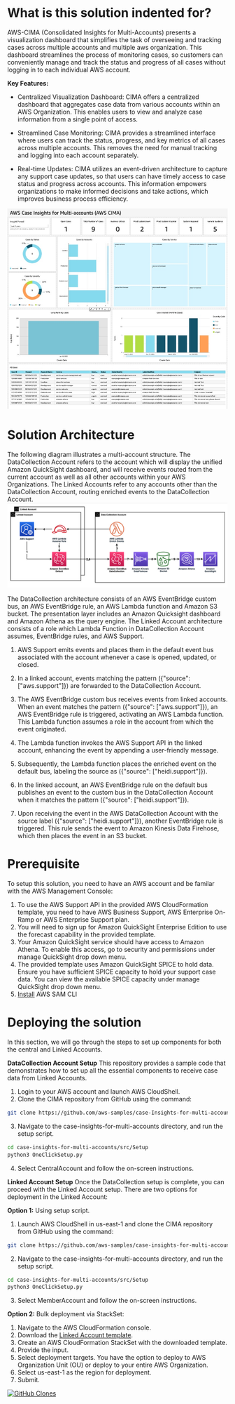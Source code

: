 # What is this solution indented for?

AWS-CIMA (Consolidated Insights for Multi-Accounts) presents a visualization dashboard that simplifies the task of overseeing and tracking cases across multiple accounts and multiple aws organization. This dashboard streamlines the process of monitoring cases, so customers can conveniently manage and track the status and progress of all cases without logging in to each individual AWS account.

**Key Features:**

* Centralized Visualization Dashboard: CIMA offers a centralized dashboard that aggregates case data from various accounts within an AWS Organization. This enables users to view and analyze case information from a single point of access. 

* Streamlined Case Monitoring: CIMA provides a streamlined interface where users can track the status, progress, and key metrics of all cases across multiple accounts. This removes the need for manual tracking and logging into each account separately.

* Real-time Updates: CIMA utilizes an event-driven architecture to capture any support case updates, so that users can have timely access to case status and progress across accounts. This information empowers organizations to make informed decisions and take actions, which improves business process efficiency. 

 ![ALT](img/sampleDashboard.jpg)
 
# Solution Architecture
The following diagram illustrates a multi-account structure. The DataCollection Account refers to the account which will display the unified Amazon QuickSight dashboard, and will receive events routed from the current account as well as all other accounts within your AWS Organizations. The Linked Accounts refer to any accounts other than the DataCollection Account, routing enriched events to the DataCollection Account. 
 ![ALT](img/cima-arch.jpg)

The DataCollection architecture consists of an AWS EventBridge custom bus, an AWS EventBridge rule, an AWS Lambda function and Amazon S3 bucket. The presentation layer includes an Amazon Quicksight dashboard and Amazon Athena as the query engine. The Linked Account architecture consists of a role which Lambda Function in DataCollection Account assumes, EventBridge rules, and AWS Support.

1. AWS Support emits events and places them in the default event bus associated with the account whenever a case is opened, updated, or closed.

2. In a linked account, events matching the pattern ({"source": ["aws.support"]}) are forwarded to the DataCollection Account.

3. The AWS EventBridge custom bus receives events from linked accounts. When an event matches the pattern ({"source": ["aws.support"]}), an AWS EventBridge rule is triggered, activating an AWS Lambda function. This Lambda function assumes a role in the account from which the event originated.

4. The Lambda function invokes the AWS Support API in the linked account, enhancing the event by appending a user-friendly message.

5. Subsequently, the Lambda function places the enriched event on the default bus, labeling the source as ({"source": ["heidi.support"]}).

6. In the linked account, an AWS EventBridge rule on the default bus publishes an event to the custom bus in the DataCollection Account when it matches the pattern ({"source": ["heidi.support"]}).

7. Upon receiving the event in the AWS DataCollection Account with the source label ({"source": ["heidi.support"]}), another EventBridge rule is triggered. This rule sends the event to Amazon Kinesis Data Firehose, which then places the event in an S3 bucket.

# Prerequisite
To setup this solution, you need to have an AWS account and be familar with the AWS Management Console:
1.	To use the AWS Support API in the provided AWS CloudFormation template, you need to have AWS Business Support, AWS Enterprise On-Ramp or AWS Enterprise Support plan. 
2.	You will need to sign up for Amazon QuickSight Enterprise Edition to use the forecast capability in the provided template. 
3.	Your Amazon QuickSight service should have access to Amazon Athena. To enable this access, go to security and permissions under manage QuickSight drop down menu. 
4.	The provided template uses Amazon QuickSight SPICE to hold data. Ensure you have sufficient SPICE capacity to hold your support case data. You can view the available SPICE capacity under manage QuickSight drop down menu.
5.	[Install](https://docs.aws.amazon.com/serverless-application-model/latest/developerguide/install-sam-cli.html) AWS SAM CLI

# Deploying the solution
In this section, we will go through the steps to set up components for both the central and Linked Accounts.

**DataCollection Account Setup**
This repository provides a sample code that demonstrates how to set up all the essential components to receive case data from Linked Accounts. 
1.	Login to your AWS account and launch AWS CloudShell.
2.	Clone the CIMA repository from GitHub using the command:

```bash
git clone https://github.com/aws-samples/case-Insights-for-multi-accounts.git
```

3.	Navigate to the case-insights-for-multi-accounts directory, and run the setup script.

```bash
cd case-insights-for-multi-accounts/src/Setup
python3 OneClickSetup.py
```

4. Select CentralAccount and follow the on-screen instructions.

**Linked Account Setup**
Once the DataCollection setup is complete, you can proceed with the Linked Account setup. There are two options for deployment in the Linked Account: 

**Option 1:** Using setup script.
1.	Launch AWS CloudShell in us-east-1 and clone the CIMA repository from GitHub using the command:

```bash
git clone https://github.com/aws-samples/case-insights-for-multi-accounts.git
```

2.	Navigate to the case-insights-for-multi-accounts directory, and run the setup script.

```bash
cd case-insights-for-multi-accounts/src/Setup
python3 OneClickSetup.py
```

3. Select MemberAccount and follow the on-screen instructions.

**Option 2:** Bulk deployment via StackSet:
1.	Navigate to the AWS CloudFormation console. 
2.	Download the [Linked Account template](https://github.com/aws-samples/case-insights-for-multi-accounts/blob/main/README.md).
3.	Create an AWS CloudFormation StackSet with the downloaded template.
4.	Provide the input.
5.	Select deployment targets. You have the option to deploy to AWS Organization Unit (OU) or deploy to your entire AWS Organization.
6.	Select us-east-1 as the region for deployment.
7.	Submit.


[![GitHub Clones](https://img.shields.io/badge/dynamic/json?color=success&label=Clone&query=count&url=https://gist.githubusercontent.com/bajwkanw/40d4153b23c3261757ed99b435f225b0/raw/clone.json&logo=github)](https://github.com/aws-samples/case-insights-for-multi-accounts)
